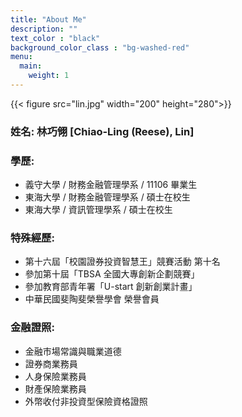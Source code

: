 ```yaml
---
title: "About Me"
description: ""
text_color : "black"
background_color_class : "bg-washed-red"
menu:
  main:
    weight: 1
---
```

{{< figure src="lin.jpg"  width="200" height="280">}}

### **姓名:** 林巧翎 [Chiao-Ling (Reese), Lin]

### **學歷:**
- 義守大學 / 財務金融管理學系 / 11106 畢業生
- 東海大學 / 財務金融管理學系 / 碩士在校生
- 東海大學 / 資訊管理學系 / 碩士在校生

### **特殊經歷:**
- 第十六屆「校園證券投資智慧王」競賽活動 第十名
- 參加第十屆「TBSA 全國大專創新企劃競賽」
- 參加教育部青年署「U-start 創新創業計畫」
- 中華民國斐陶斐榮譽學會 榮譽會員

### **金融證照:**
- 金融市場常識與職業道德
- 證券商業務員
- 人身保險業務員
- 財產保險業務員
- 外幣收付非投資型保險資格證照
